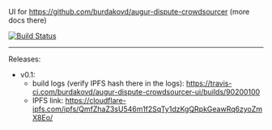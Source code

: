 UI for https://github.com/burdakovd/augur-dispute-crowdsourcer (more docs there)

[![Build Status](https://travis-ci.com/burdakovd/augur-dispute-crowdsourcer-ui.svg?branch=master)](https://travis-ci.com/burdakovd/augur-dispute-crowdsourcer-ui)

---

Releases:
 - v0.1:
   - build logs (verify IPFS hash there in the logs): https://travis-ci.com/burdakovd/augur-dispute-crowdsourcer-ui/builds/90200100
   - IPFS link: https://cloudflare-ipfs.com/ipfs/QmfZhaZ3sU546m1f2SqTy1dzKgQRpkGeawRq6zyoZmX8Eo/
